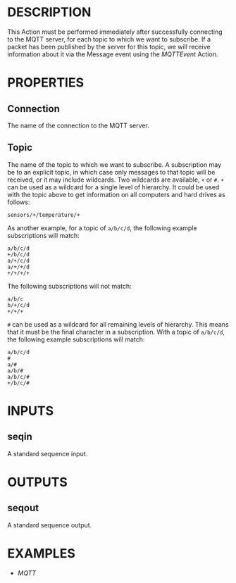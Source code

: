 # DESCRIPTION

This Action must be performed immediately after successfully connecting to the MQTT server, for each topic to which we want to subscribe. If a packet has been published by the server for this topic, we will receive information about it via the Message event using the _MQTTEvent_ Action.

# PROPERTIES

## Connection

The name of the connection to the MQTT server.

## Topic

The name of the topic to which we want to subscribe. A subscription may be to an explicit topic, in which case only messages to that topic will be received, or it may include wildcards. Two wildcards are available, `+` or `#`. `+` can be used as a wildcard for a single level of hierarchy. It could be used with the topic above to get information on all computers and hard drives as follows:

`sensors/+/temperature/+`

As another example, for a topic of `a/b/c/d`, the following example subscriptions will match:

```
a/b/c/d
+/b/c/d
a/+/c/d
a/+/+/d
+/+/+/+
```

The following subscriptions will not match:

```
a/b/c
b/+/c/d
+/+/+
```

`#` can be used as a wildcard for all remaining levels of hierarchy. This means that it must be the final character in a subscription. With a topic of `a/b/c/d`, the following example subscriptions will match:

```
a/b/c/d
#
a/#
a/b/#
a/b/c/#
+/b/c/#
```

# INPUTS

## seqin

A standard sequence input.

# OUTPUTS

## seqout

A standard sequence output.

# EXAMPLES

- _MQTT_
